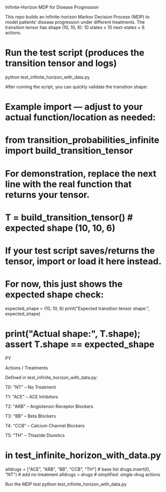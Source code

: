 Infinite-Horizon MDP for Disease Progression

This repo builds an infinite-horizon Markov Decision Process (MDP) to model patients’ disease progression under different treatments.
The transition tensor has shape (10, 10, 6): 10 states × 10 next-states × 6 actions.


# Run the test script (produces the transition tensor and logs)
python test_infinite_horizon_with_data.py

After running the script, you can quickly validate the transition shape:

# Example import — adjust to your actual function/location as needed:
# from transition_probabilities_infinite import build_transition_tensor

# For demonstration, replace the next line with the real function that returns your tensor.
# T = build_transition_tensor()  # expected shape (10, 10, 6)

# If your test script saves/returns the tensor, import or load it here instead.
# For now, this just shows the expected shape check:
expected_shape = (10, 10, 6)
print("Expected transition tensor shape:", expected_shape)
# print("Actual shape:", T.shape); assert T.shape == expected_shape
PY

Actions / Treatments

Defined in test_infinite_horizon_with_data.py:

T0: "NT" – No Treatment

T1: "ACE" – ACE Inhibitors

T2: "ARB" – Angiotensin Receptor Blockers

T3: "BB" – Beta Blockers

T4: "CCB" – Calcium Channel Blockers

T5: "TH" – Thiazide Diuretics

# in test_infinite_horizon_with_data.py
alldrugs = ["ACE", "ARB", "BB", "CCB", "TH"]  # base list
drugs.insert(0, "NT")                          # add no-treatment
alldrugs = drugs                               # simplified: single-drug actions

Run the MDP test
python test_infinite_horizon_with_data.py



